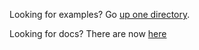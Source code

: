Looking for examples? Go [up one directory](https://github.com/microprediction/microprediction).

Looking for docs? There are now [here](https://microprediction.github.io/microprediction/)
